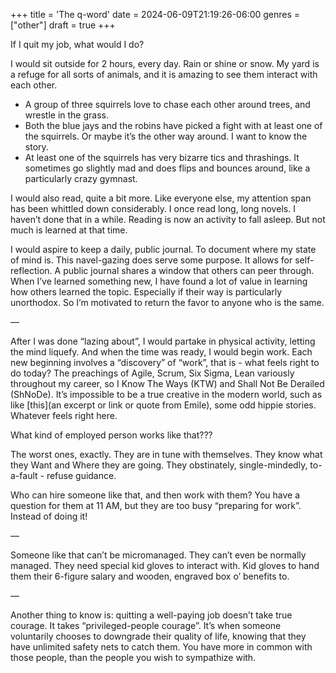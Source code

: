+++
title = 'The q-word'
date = 2024-06-09T21:19:26-06:00
genres = ["other"]
draft = true
+++

If I quit my job, what would I do?

I would sit outside for 2 hours, every day. Rain or shine or snow. My yard is a refuge for all sorts of animals, and it is amazing to see them interact with each other.  

- A group of three squirrels love to chase each other around trees, and wrestle in the grass.
- Both the blue jays and the robins have picked a fight with at least one of the squirrels. Or maybe it’s the other way around. I want to know the story.
- At least one of the squirrels has very bizarre tics and thrashings. It sometimes go slightly mad and does flips and bounces around, like a particularly crazy gymnast.

I would also read, quite a bit more. Like everyone else, my attention span has been whittled down considerably. I once read long, long novels. I haven’t done that in a while. Reading is now an activity to fall asleep. But not much is learned at that time.  

I would aspire to keep a daily, public journal. To document where my state of mind is. This navel-gazing does serve some purpose. It allows for self-reflection. A public journal shares a window that others can peer through. When I’ve learned something new, I have found a lot of value in learning how others learned the topic. Especially if their way is particularly unorthodox. So I’m motivated to return the favor to anyone who is the same.

— 

After I was done “lazing about”, I would partake in physical activity, letting the mind liquefy. And when the time was ready, I would begin work. Each new beginning involves a “discovery” of “work”, that is - what feels right to do today? The preachings of Agile, Scrum, Six Sigma, Lean variously throughout my career, so I Know The Ways (KTW) and Shall Not Be Derailed (ShNoDe). It’s impossible to be a true creative in the modern world, such as like [this](an excerpt or link or quote from Emile), some odd hippie stories. Whatever feels right here.

What kind of employed person works like that???

The worst ones, exactly. They are in tune with themselves. They know what they Want and Where they are going. They obstinately, single-mindedly, to-a-fault - refuse guidance. 

Who can hire someone like that, and then work with them? You have a question for them at 11 AM, but they are too busy “preparing for work”. Instead of doing it!

— 

Someone like that can’t be micromanaged. They can’t even be normally managed. They need special kid gloves to interact with. Kid gloves to hand them their 6-figure salary and wooden, engraved box o’ benefits to.

—

Another thing to know is: quitting a well-paying job doesn’t take true courage. It takes “privileged-people courage”. It’s when someone voluntarily chooses to downgrade their quality of life, knowing that they have unlimited safety nets to catch them. You have more in common with those people, than the people you wish to sympathize with.
